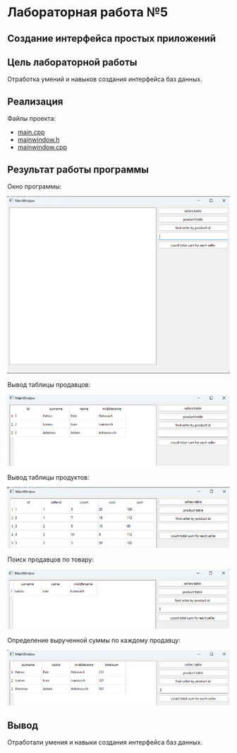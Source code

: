 # Лабораторная работа №5 #

## Создание интерфейса простых приложений ##

## Цель лабораторной работы ##

Отработка умений и навыков создания интерфейса баз данных.

## Реализация ##

Файлы проекта:

- [main.cpp](./src/main.cpp)
- [mainwindow.h](./src/mainwindow.h)
- [mainwindow.cpp](./src/mainwindow.cpp)

## Результат работы программы ##

Окно программы:

![img_1](images/img_1.png)

Вывод таблицы продавцов:

![img_2](images/img_2.png)

Вывод таблицы продуктов:

![img_3](images/img_3.png)

Поиск продавцов по товару:

![img_4](images/img_4.png)

Определение вырученной суммы по каждому продавцу:

![img_5](images/img_5.png)

## Вывод ##

Отработали умения и навыки создания интерфейса баз данных.
